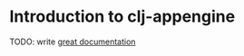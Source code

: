 # Introduction to clj-appengine

TODO: write [great documentation](http://jacobian.org/writing/great-documentation/what-to-write/)
